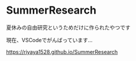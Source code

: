 # SummerResearch
夏休みの自由研究というためだけに作られたやつです

現在、VSCodeでがんばっています...

https://riyaya1528.github.io/SummerResearch
